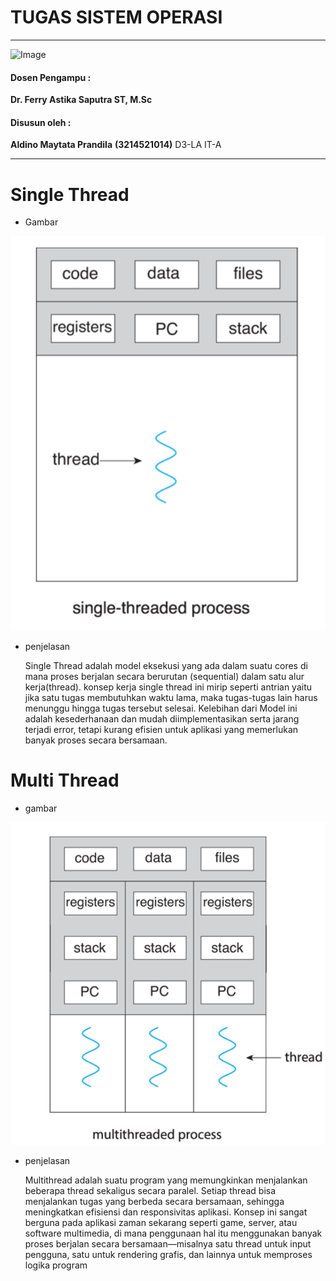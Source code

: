 # TUGAS SISTEM OPERASI 

---

![Image](https://github.com/user-attachments/assets/838b068c-4d85-452a-aca6-352d279fbd3f)

#### Dosen Pengampu :
**Dr. Ferry Astika Saputra ST, M.Sc**

#### Disusun oleh :
**Aldino Maytata Prandila**
**(3214521014)**
D3-LA IT-A

---

# Single Thread

- Gambar

<img src="singlethread.png" width="600">

- penjelasan
  
    Single Thread adalah model eksekusi yang ada dalam suatu cores di mana proses berjalan secara berurutan (sequential) dalam satu alur kerja(thread). konsep kerja single thread ini mirip seperti antrian yaitu jika satu tugas membutuhkan waktu lama, maka tugas-tugas lain harus menunggu hingga tugas tersebut selesai. Kelebihan dari Model ini adalah kesederhanaan dan mudah diimplementasikan serta jarang terjadi error, tetapi kurang efisien untuk aplikasi yang memerlukan banyak proses secara bersamaan.
  
# Multi Thread

- gambar

<img src="multithread.png" width="600">

- penjelasan

  Multithread adalah suatu program yang memungkinkan menjalankan beberapa thread sekaligus secara paralel. Setiap thread bisa menjalankan tugas yang berbeda secara bersamaan, sehingga meningkatkan efisiensi dan responsivitas aplikasi. Konsep ini sangat berguna pada aplikasi zaman sekarang seperti game, server, atau software multimedia, di mana penggunaan hal itu menggunakan banyak proses berjalan secara bersamaan—misalnya satu thread untuk input pengguna, satu untuk rendering grafis, dan lainnya untuk memproses logika program
